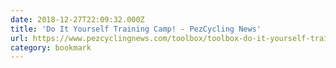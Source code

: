 ```yaml
---
date: 2018-12-27T22:09:32.000Z
title: 'Do It Yourself Training Camp! - PezCycling News'
url: https://www.pezcyclingnews.com/toolbox/toolbox-do-it-yourself-training-camp/
category: bookmark
---
```

